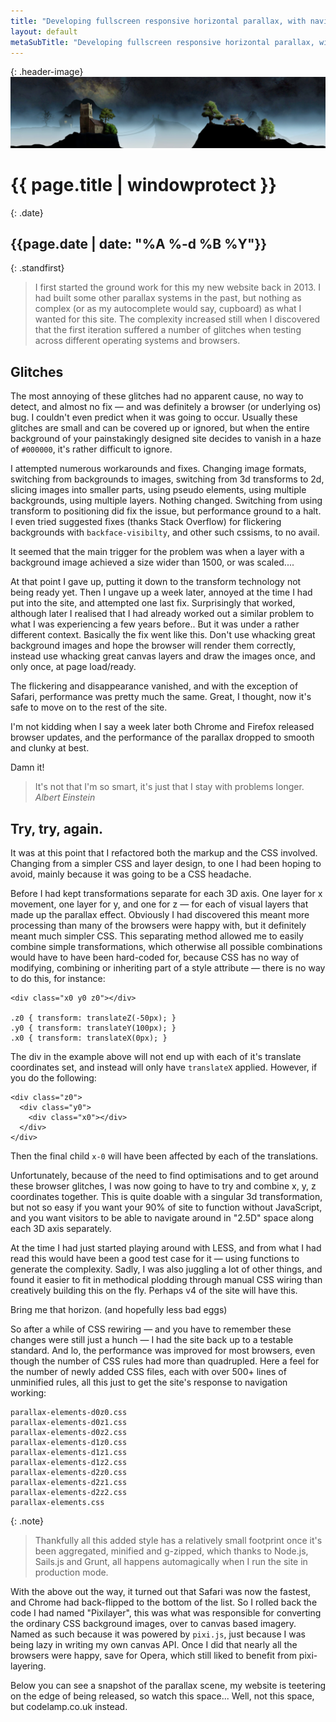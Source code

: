 ```yaml
---
title: "Developing fullscreen responsive horizontal parallax, with navigable depth."
layout: default
metaSubTitle: "Developing fullscreen responsive horizontal parallax, with navigable depth."
---
```


{: .header-image}
[![Blog Bg](/images/blog-bg.jpg)]({{page.url}})

# {{ page.title | windowprotect }}

{: .date}
## {{page.date | date: "%A %-d %B %Y"}}

{: .standfirst}
> I first started the ground work for this my new website back in 2013. I had built some other parallax systems in the past, but nothing as complex (or as my autocomplete would say, cupboard) as what I wanted for this site. The complexity increased still when I discovered that the first iteration suffered a number of glitches when testing across different operating systems and browsers.

<!--more-->

## Glitches

The most annoying of these glitches had no apparent cause, no way to detect, and almost no fix — and was definitely a browser (or underlying os) bug. I couldn't even predict when it was going to occur. Usually these glitches are small and can be covered up or ignored, but when the entire background of your painstakingly designed site decides to vanish in a haze of `#000000`, it's rather difficult to ignore.


I attempted numerous workarounds and fixes. Changing image formats, switching from backgrounds to images, switching from 3d transforms to 2d, slicing images into smaller parts, using pseudo elements, using multiple backgrounds, using multiple layers. Nothing changed. Switching from using transform to positioning did fix the issue, but performance ground to a halt. I even tried suggested fixes (thanks Stack Overflow) for flickering backgrounds with `backface-visibilty`, and other such cssisms, to no avail.


It seemed that the main trigger for the problem was when a layer with a background image achieved a size wider than 1500, or was scaled....


At that point I gave up, putting it down to the transform technology not being ready yet. Then I ungave up a week later, annoyed at the time I had put into the site, and attempted one last fix. Surprisingly that worked, although later I realised that I had already worked out a similar problem to what I was experiencing a few years before.. But it was under a rather different context. Basically the fix went like this. Don't use whacking great background images and hope the browser will render them correctly, instead use whacking great canvas layers and draw the images once, and only once, at page load/ready.


The flickering and disappearance vanished, and with the exception of Safari, performance was pretty much the same. Great, I thought, now it's safe to move on to the rest of the site.


I'm not kidding when I say a week later both Chrome and Firefox released browser updates, and the performance of the parallax dropped to smooth and clunky at best.


Damn it!

> It's not that I'm so smart, it's just that I stay with problems longer. *Albert Einstein*

## Try, try, again.

It was at this point that I refactored both the markup and the CSS involved. Changing from a simpler CSS and layer design, to one I had been hoping to avoid, mainly because it was going to be a CSS headache.


Before I had kept transformations separate for each 3D axis. One layer for x movement, one layer for y, and one for z — for each of visual layers that made up the parallax effect. Obviously I had discovered this meant more processing than many of the browsers were happy with, but it definitely meant much simpler CSS. This separating method allowed me to easily combine simple transformations, which otherwise all possible combinations would have to have been hard-coded for, because CSS has no way of modifying, combining or inheriting part of a style attribute — there is no way to do this, for instance:

    <div class="x0 y0 z0"></div>

    .z0 { transform: translateZ(-50px); }
    .y0 { transform: translateY(100px); }
    .x0 { transform: translateX(0px); }

The div in the example above will not end up with each of it's translate coordinates set, and instead will only have `translateX` applied. However, if you do the following:

    <div class="z0">
      <div class="y0">
        <div class="x0"></div>
      </div>
    </div>

Then the final child `x-0` will have been affected by each of the translations.


Unfortunately, because of the need to find optimisations and to get around these browser glitches, I was now going to have to try and combine x, y, z coordinates together. This is quite doable with a singular 3d transformation, but not so easy if you want your 90% of site to function without JavaScript, and you want visitors to be able to navigate around in "2.5D" space along each 3D axis separately.


At the time I had just started playing around with LESS, and from what I had read this would have been a good test case for it — using functions to generate the complexity. Sadly, I was also juggling a lot of other things, and found it easier to fit in methodical plodding through manual CSS wiring than creatively building this on the fly. Perhaps v4 of the site will have this.


Bring me that horizon.
(and hopefully less bad eggs)

So after a while of CSS rewiring — and you have to remember these changes were still just a hunch — I had the site back up to a testable standard. And lo, the performance was improved for most browsers, even though the number of CSS rules had more than quadrupled. Here a feel for the number of newly added CSS files, each with over 500+ lines of unminified rules, all this just to get the site's response to navigation working:


    parallax-elements-d0z0.css
    parallax-elements-d0z1.css
    parallax-elements-d0z2.css
    parallax-elements-d1z0.css
    parallax-elements-d1z1.css
    parallax-elements-d1z2.css
    parallax-elements-d2z0.css
    parallax-elements-d2z1.css
    parallax-elements-d2z2.css
    parallax-elements.css


{: .note}
> Thankfully all this added style has a relatively small footprint once it's been aggregated, minified and g-zipped, which thanks to Node.js, Sails.js and Grunt, all happens automagically when I run the site in production mode.


With the above out the way, it turned out that Safari was now the fastest, and Chrome had back-flipped to the bottom of the list. So I rolled back the code I had named "Pixilayer", this was what was responsible for converting the ordinary CSS background images, over to canvas based imagery. Named as such because it was powered by `pixi.js`, just because I was being lazy in writing my own canvas API. Once I did that nearly all the browsers were happy, save for Opera, which still liked to benefit from pixi-layering.


Below you can see a snapshot of the parallax scene, my website is teetering on the edge of being released, so watch this space... Well, not this space, but codelamp.co.uk instead.


